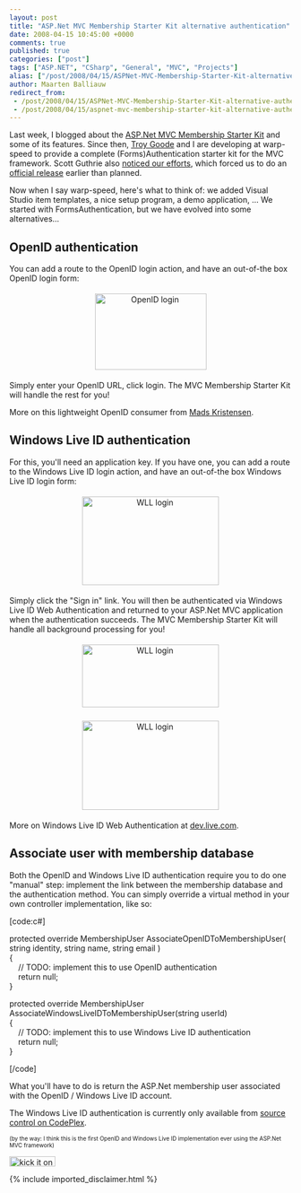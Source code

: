 ```yaml
---
layout: post
title: "ASP.Net MVC Membership Starter Kit alternative authentication"
date: 2008-04-15 10:45:00 +0000
comments: true
published: true
categories: ["post"]
tags: ["ASP.NET", "CSharp", "General", "MVC", "Projects"]
alias: ["/post/2008/04/15/ASPNet-MVC-Membership-Starter-Kit-alternative-authentication.aspx", "/post/2008/04/15/aspnet-mvc-membership-starter-kit-alternative-authentication.aspx"]
author: Maarten Balliauw
redirect_from:
 - /post/2008/04/15/ASPNet-MVC-Membership-Starter-Kit-alternative-authentication.aspx.html
 - /post/2008/04/15/aspnet-mvc-membership-starter-kit-alternative-authentication.aspx.html
---
```

<p>
Last week, I blogged about the <a href="/post/2008/04/aspnet-mvc-membership-starter-kit.aspx" target="_blank">ASP.Net MVC Membership Starter Kit</a> and some of its features. Since then, <a href="http://www.squaredroot.com/post/2008/04/MVC-Membership-Starter-Kit.aspx" target="_blank">Troy Goode</a> and I are developing at warp-speed to provide a complete (Forms)Authentication starter kit for the MVC framework. Scott Guthrie also <a href="http://weblogs.asp.net/scottgu/archive/2008/04/11/april-11th-links-asp-net-asp-net-ajax-asp-net-mvc-visual-studio-silverlight.aspx" target="_blank">noticed our efforts</a>, which forced us to do an <a href="http://www.squaredroot.com/post/2008/04/MVC-Membership-Starter-Kit-11.aspx" target="_blank">official release</a> earlier than planned. 
</p>
<p>
Now when I say warp-speed, here&#39;s what to think of: we added Visual Studio item templates, a nice setup program, a demo application, ... We started with FormsAuthentication, but we have evolved into some alternatives... 
</p>
<h2>OpenID authentication</h2>
<p>
You can add a route to the OpenID login action, and have an out-of-the box OpenID login form: 
</p>
<p align="center">
<img style="margin: 5px; border: 0px" src="/images/WindowsLiveWriter/ASP.NetMVCMembershipStarterKitalternativ_9296/image_9.png" border="0" alt="OpenID login" width="199" height="136" /> 
</p>
<p>
Simply enter your OpenID URL, click login. The MVC Membership Starter Kit will handle the rest for you! 
</p>
<p>
More on this lightweight OpenID consumer from <a href="http://blog.madskristensen.dk/post/OpenID-implementation-in-Csharp-and-ASPNET.aspx" target="_blank">Mads Kristensen</a>. 
</p>
<h2>Windows Live ID authentication</h2>
<p>
For this, you&#39;ll need an application key. If you have one, you can add a route to the Windows Live ID login action, and have an out-of-the box Windows Live ID login form: 
</p>
<p align="center">
<a href="/images/WindowsLiveWriter/ASP.NetMVCMembershipStarterKitalternativ_9296/image_4.png"><img style="margin: 5px; border: 0px" src="/images/WindowsLiveWriter/ASP.NetMVCMembershipStarterKitalternativ_9296/image_thumb_1.png" border="0" alt="WLL login" width="244" height="158" /></a> 
</p>
<p>
Simply click the &quot;Sign in&quot; link. You will then be authenticated via Windows Live ID Web Authentication and returned to your ASP.Net MVC application when the authentication succeeds. The MVC Membership Starter Kit will handle all background processing for you! 
</p>
<p align="center">
<a href="/images/WindowsLiveWriter/ASP.NetMVCMembershipStarterKitalternativ_9296/image_6.png"><img style="margin: 5px; border: 0px" src="/images/WindowsLiveWriter/ASP.NetMVCMembershipStarterKitalternativ_9296/image_thumb_2.png" border="0" alt="WLL login" width="244" height="112" /></a> 
</p>
<p align="center">
<a href="/images/WindowsLiveWriter/ASP.NetMVCMembershipStarterKitalternativ_9296/image_8.png"><img style="margin: 5px; border: 0px" src="/images/WindowsLiveWriter/ASP.NetMVCMembershipStarterKitalternativ_9296/image_thumb_3.png" border="0" alt="WLL login" width="244" height="159" /></a> 
</p>
<p>
More on Windows Live ID Web Authentication at <a href="http://dev.live.com/liveid/" target="_blank">dev.live.com</a>. 
</p>
<h2>Associate user with membership database</h2>
<p>
Both the OpenID and Windows Live ID authentication require you to do one &quot;manual&quot; step: implement the link between the membership database and the authentication method. You can simply override a virtual method in your own controller implementation, like so: 
</p>
<p>
[code:c#] 
</p>
<p>
protected override MembershipUser AssociateOpenIDToMembershipUser( string identity, string name, string email )<br />
{<br />
&nbsp;&nbsp;&nbsp; // TODO: implement this to use OpenID authentication<br />
&nbsp;&nbsp;&nbsp; return null;<br />
} 
</p>
<p>
protected override MembershipUser AssociateWindowsLiveIDToMembershipUser(string userId)<br />
{<br />
&nbsp;&nbsp;&nbsp; // TODO: implement this to use Windows Live ID authentication<br />
&nbsp;&nbsp;&nbsp; return null;<br />
} 
</p>
<p>
[/code] 
</p>
<p>
What you&#39;ll have to do is return the ASP.Net membership user associated with the OpenID / Windows Live ID account. 
</p>
<p>
The Windows Live ID authentication is currently only available from <a href="http://www.codeplex.com/MvcMembership/SourceControl/ListDownloadableCommits.aspx" target="_blank">source control on CodePlex</a>. 
</p>
<p>
<font size="1">(by the way: I think this is the first OpenID and Windows Live ID implementation ever using the ASP.Net MVC framework)</font>
</p>
<p>
<a href="http://www.dotnetkicks.com/kick/?url=/post/2008/04/ASPNet-MVC-Membership-Starter-Kit-alternative-authentication.aspx&amp;title=ASP.Net MVC Membership Starter Kit alternative authentication"><img src="http://www.dotnetkicks.com/Services/Images/KickItImageGenerator.ashx?url=/post/2008/04/ASPNet-MVC-Membership-Starter-Kit-alternative-authentication.aspx" border="0" alt="kick it on DotNetKicks.com" width="82" height="18" /> </a>
</p>

{% include imported_disclaimer.html %}
